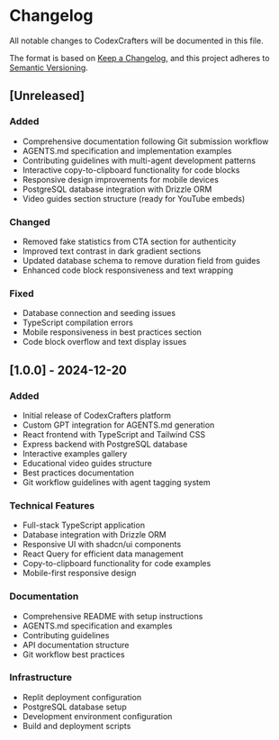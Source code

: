 # Changelog

All notable changes to CodexCrafters will be documented in this file.

The format is based on [Keep a Changelog](https://keepachangelog.com/en/1.0.0/),
and this project adheres to [Semantic Versioning](https://semver.org/spec/v2.0.0.html).

## [Unreleased]

### Added
- Comprehensive documentation following Git submission workflow
- AGENTS.md specification and implementation examples
- Contributing guidelines with multi-agent development patterns
- Interactive copy-to-clipboard functionality for code blocks
- Responsive design improvements for mobile devices
- PostgreSQL database integration with Drizzle ORM
- Video guides section structure (ready for YouTube embeds)

### Changed
- Removed fake statistics from CTA section for authenticity
- Improved text contrast in dark gradient sections
- Updated database schema to remove duration field from guides
- Enhanced code block responsiveness and text wrapping

### Fixed
- Database connection and seeding issues
- TypeScript compilation errors
- Mobile responsiveness in best practices section
- Code block overflow and text display issues

## [1.0.0] - 2024-12-20

### Added
- Initial release of CodexCrafters platform
- Custom GPT integration for AGENTS.md generation
- React frontend with TypeScript and Tailwind CSS
- Express backend with PostgreSQL database
- Interactive examples gallery
- Educational video guides structure
- Best practices documentation
- Git workflow guidelines with agent tagging system

### Technical Features
- Full-stack TypeScript application
- Database integration with Drizzle ORM
- Responsive UI with shadcn/ui components
- React Query for efficient data management
- Copy-to-clipboard functionality for code examples
- Mobile-first responsive design

### Documentation
- Comprehensive README with setup instructions
- AGENTS.md specification and examples
- Contributing guidelines
- API documentation structure
- Git workflow best practices

### Infrastructure
- Replit deployment configuration
- PostgreSQL database setup
- Development environment configuration
- Build and deployment scripts